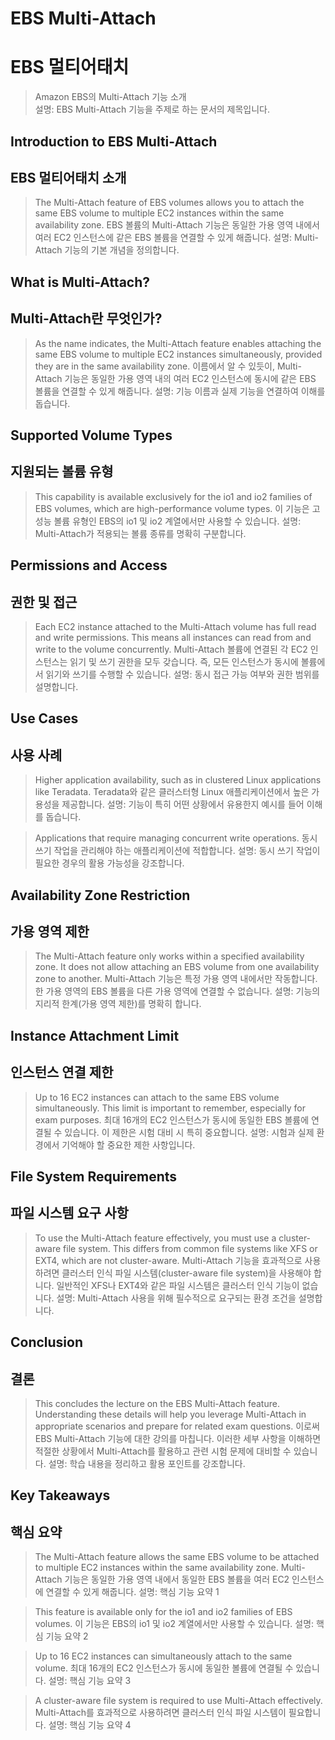 # EBS Multi-Attach
# EBS 멀티어태치
> Amazon EBS의 Multi-Attach 기능 소개  
> 설명: EBS Multi-Attach 기능을 주제로 하는 문서의 제목입니다.

## Introduction to EBS Multi-Attach
## EBS 멀티어태치 소개
> The Multi-Attach feature of EBS volumes allows you to attach the same EBS volume to multiple EC2 instances within the same availability zone.
> EBS 볼륨의 Multi-Attach 기능은 동일한 가용 영역 내에서 여러 EC2 인스턴스에 같은 EBS 볼륨을 연결할 수 있게 해줍니다.
> 설명: Multi-Attach 기능의 기본 개념을 정의합니다.

## What is Multi-Attach?
## Multi-Attach란 무엇인가?
> As the name indicates, the Multi-Attach feature enables attaching the same EBS volume to multiple EC2 instances simultaneously, provided they are in the same availability zone.
> 이름에서 알 수 있듯이, Multi-Attach 기능은 동일한 가용 영역 내의 여러 EC2 인스턴스에 동시에 같은 EBS 볼륨을 연결할 수 있게 해줍니다.
> 설명: 기능 이름과 실제 기능을 연결하여 이해를 돕습니다.

## Supported Volume Types
## 지원되는 볼륨 유형
> This capability is available exclusively for the io1 and io2 families of EBS volumes, which are high-performance volume types.
> 이 기능은 고성능 볼륨 유형인 EBS의 io1 및 io2 계열에서만 사용할 수 있습니다.
> 설명: Multi-Attach가 적용되는 볼륨 종류를 명확히 구분합니다.

## Permissions and Access
## 권한 및 접근
> Each EC2 instance attached to the Multi-Attach volume has full read and write permissions. This means all instances can read from and write to the volume concurrently.
> Multi-Attach 볼륨에 연결된 각 EC2 인스턴스는 읽기 및 쓰기 권한을 모두 갖습니다. 즉, 모든 인스턴스가 동시에 볼륨에서 읽기와 쓰기를 수행할 수 있습니다.
> 설명: 동시 접근 가능 여부와 권한 범위를 설명합니다.

## Use Cases
## 사용 사례
> Higher application availability, such as in clustered Linux applications like Teradata.
> Teradata와 같은 클러스터형 Linux 애플리케이션에서 높은 가용성을 제공합니다.
> 설명: 기능이 특히 어떤 상황에서 유용한지 예시를 들어 이해를 돕습니다.

> Applications that require managing concurrent write operations.
> 동시 쓰기 작업을 관리해야 하는 애플리케이션에 적합합니다.
> 설명: 동시 쓰기 작업이 필요한 경우의 활용 가능성을 강조합니다.

## Availability Zone Restriction
## 가용 영역 제한
> The Multi-Attach feature only works within a specified availability zone. It does not allow attaching an EBS volume from one availability zone to another.
> Multi-Attach 기능은 특정 가용 영역 내에서만 작동합니다. 한 가용 영역의 EBS 볼륨을 다른 가용 영역에 연결할 수 없습니다.
> 설명: 기능의 지리적 한계(가용 영역 제한)를 명확히 합니다.

## Instance Attachment Limit
## 인스턴스 연결 제한
> Up to 16 EC2 instances can attach to the same EBS volume simultaneously. This limit is important to remember, especially for exam purposes.
> 최대 16개의 EC2 인스턴스가 동시에 동일한 EBS 볼륨에 연결될 수 있습니다. 이 제한은 시험 대비 시 특히 중요합니다.
> 설명: 시험과 실제 환경에서 기억해야 할 중요한 제한 사항입니다.

## File System Requirements
## 파일 시스템 요구 사항
> To use the Multi-Attach feature effectively, you must use a cluster-aware file system. This differs from common file systems like XFS or EXT4, which are not cluster-aware.
> Multi-Attach 기능을 효과적으로 사용하려면 클러스터 인식 파일 시스템(cluster-aware file system)을 사용해야 합니다. 일반적인 XFS나 EXT4와 같은 파일 시스템은 클러스터 인식 기능이 없습니다.
> 설명: Multi-Attach 사용을 위해 필수적으로 요구되는 환경 조건을 설명합니다.

## Conclusion
## 결론
> This concludes the lecture on the EBS Multi-Attach feature. Understanding these details will help you leverage Multi-Attach in appropriate scenarios and prepare for related exam questions.
> 이로써 EBS Multi-Attach 기능에 대한 강의를 마칩니다. 이러한 세부 사항을 이해하면 적절한 상황에서 Multi-Attach를 활용하고 관련 시험 문제에 대비할 수 있습니다.
> 설명: 학습 내용을 정리하고 활용 포인트를 강조합니다.

## Key Takeaways
## 핵심 요약
> The Multi-Attach feature allows the same EBS volume to be attached to multiple EC2 instances within the same availability zone.
> Multi-Attach 기능은 동일한 가용 영역 내에서 동일한 EBS 볼륨을 여러 EC2 인스턴스에 연결할 수 있게 해줍니다.
> 설명: 핵심 기능 요약 1

> This feature is available only for the io1 and io2 families of EBS volumes.
> 이 기능은 EBS의 io1 및 io2 계열에서만 사용할 수 있습니다.
> 설명: 핵심 기능 요약 2

> Up to 16 EC2 instances can simultaneously attach to the same volume.
> 최대 16개의 EC2 인스턴스가 동시에 동일한 볼륨에 연결될 수 있습니다.
> 설명: 핵심 기능 요약 3

> A cluster-aware file system is required to use Multi-Attach effectively.
> Multi-Attach를 효과적으로 사용하려면 클러스터 인식 파일 시스템이 필요합니다.
> 설명: 핵심 기능 요약 4
